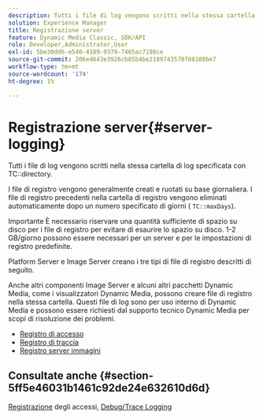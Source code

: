 ```yaml
---
description: Tutti i file di log vengono scritti nella stessa cartella di log specificata con la directory TC.
solution: Experience Manager
title: Registrazione server
feature: Dynamic Media Classic, SDK/API
role: Developer,Administrator,User
exl-id: 5be30dd6-e540-4189-9379-7465ac7198ce
source-git-commit: 206e4643e3926cb85b4be2189743578f88180be7
workflow-type: tm+mt
source-wordcount: '174'
ht-degree: 1%

---
```


# Registrazione server{#server-logging}

Tutti i file di log vengono scritti nella stessa cartella di log specificata con TC::directory.

I file di registro vengono generalmente creati e ruotati su base giornaliera. I file di registro precedenti nella cartella di registro vengono eliminati automaticamente dopo un numero specificato di giorni ( `TC::maxDays`).

Importante È necessario riservare una quantità sufficiente di spazio su disco per i file di registro per evitare di esaurire lo spazio su disco. 1-2 GB/giorno possono essere necessari per un server e per le impostazioni di registro predefinite.

Platform Server e Image Server creano i tre tipi di file di registro descritti di seguito.

Anche altri componenti Image Server e alcuni altri pacchetti Dynamic Media, come i visualizzatori Dynamic Media, possono creare file di registro nella stessa cartella. Questi file di log sono per uso interno di Dynamic Media e possono essere richiesti dal supporto tecnico Dynamic Media per scopi di risoluzione dei problemi.

* [Registro di accesso](c-access-log.md)
* [Registro di traccia](c-trace-log.md)
* [Registro server immagini](c-image-server-log.md)

## Consultate anche {#section-5ff5e46031b1461c92de24e632610d6d}

[Registrazione](../../../../is-api/image-serving-api-ref/c-configuration-and-administration/c-server-settings/r-access-logging.md#reference-5d175921c12a48a6be7f722517615d0f) degli accessi,  [Debug/Trace Logging](../../../../is-api/image-serving-api-ref/c-configuration-and-administration/c-server-settings/r-debug-trace-logging.md#reference-4b372f81001849f5b495457da7af8e82)
